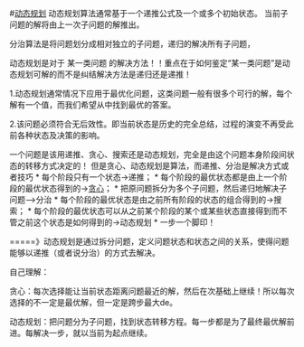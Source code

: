 #[动态规划](http://www.zhihu.com/question/23995189)
动态规划算法通常基于一个递推公式及一个或多个初始状态。 当前子问题的解将由上一次子问题的解推出。

分治算法是将问题划分成相对独立的子问题，递归的解决所有子问题，

动态规划是对于 某一类问题 的解决方法！！重点在于如何鉴定“某一类问题”是动态规划可解的而不是纠结解决方法是递归还是递推！

1.动态规划通常情况下应用于最优化问题，这类问题一般有很多个可行的解，每个解有一个值，而我们希望从中找到最优的答案。

2.该问题必须符合无后效性。即当前状态是历史的完全总结，过程的演变不再受此前各种状态及决策的影响。

一个问题是该用递推、贪心、搜索还是动态规划，完全是由这个问题本身阶段间状态的转移方式决定的！
但是贪心、动态规划是算法，而递推、分治是解决方式或者技巧
* 
每个阶段只有一个状态->递推；
* 
每个阶段的最优状态都是由上一个阶段的最优状态得到的->[贪心](http://blog.csdn.net/yelbosh/article/details/7649717)；
* 
把原问题拆分为多个子问题，然后递归地解决子问题-->分治
* 
每个阶段的最优状态是由之前所有阶段的状态的组合得到的->搜索；
* 
每个阶段的最优状态可以从之前某个阶段的某个或某些状态直接得到而不管之前这个状态是如何得到的->动态规划
    * 
一步一个脚印！

=====》动态规划是通过拆分问题，定义问题状态和状态之间的关系，使得问题能够以递推（或者说分治）的方式去解决。



自己理解：

贪心：每次选择能让当前状态距离问题最近的解，然后在次基础上继续！所以每次选择的不一定是最优解，但一定是跨步最大de。

动态规划：把问题分为子问题，找到状态转移方程。每一步都是为了最终最优解前进。每解决一步，就以当前为起点继续。